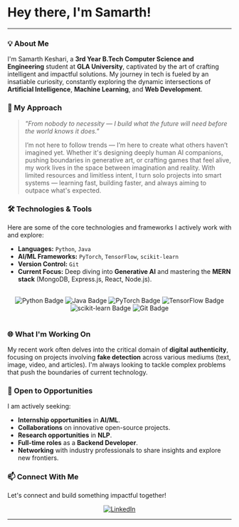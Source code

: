 <h1>Hey there, I'm Samarth!</h1>

---

### 💡 About Me

I'm Samarth Keshari, a **3rd Year B.Tech Computer Science and Engineering** student at **GLA University**, captivated by the art of crafting intelligent and impactful solutions. My journey in tech is fueled by an insatiable curiosity, constantly exploring the dynamic intersections of **Artificial Intelligence**, **Machine Learning**, and **Web Development**.

### 🚀 My Approach

> *"From nobody to necessity — I build what the future will need before the world knows it does."*
>
> I’m not here to follow trends — I’m here to create what others haven’t imagined yet. Whether it's designing deeply human AI companions, pushing boundaries in generative art, or crafting games that feel alive, my work lives in the space between imagination and reality. With limited resources and limitless intent, I turn solo projects into smart systems — learning fast, building faster, and always aiming to outpace what's expected.

### 🛠️ Technologies & Tools

Here are some of the core technologies and frameworks I actively work with and explore:

*   **Languages:** `Python`, `Java`
*   **AI/ML Frameworks:** `PyTorch`, `TensorFlow`, `scikit-learn`
*   **Version Control:** `Git`
*   **Current Focus:** Deep diving into **Generative AI** and mastering the **MERN stack** (MongoDB, Express.js, React, Node.js).

<br>

<div align="center">
  <img src="https://img.shields.io/badge/Python-3776AB?style=for-the-badge&logo=python&logoColor=white" alt="Python Badge" />
  <img src="https://img.shields.io/badge/Java-007396?style=for-the-badge&logo=java&logoColor=white" alt="Java Badge" />
  <img src="https://img.shields.io/badge/PyTorch-EE4C2C?style=for-the-badge&logo=pytorch&logoColor=white" alt="PyTorch Badge" />
  <img src="https://img.shields.io/badge/TensorFlow-FF6F00?style=for-the-badge&logo=tensorflow&logoColor=white" alt="TensorFlow Badge" />
  <img src="https://img.shields.io/badge/scikit--learn-F7931E?style=for-the-badge&logo=scikit-learn&logoColor=white" alt="scikit-learn Badge" />
  <img src="https://img.shields.io/badge/Git-F05032?style=for-the-badge&logo=git&logoColor=white" alt="Git Badge" />
</div>

<be>

<br>

### 🌐 What I'm Working On

My recent work often delves into the critical domain of **digital authenticity**, focusing on projects involving **fake detection** across various mediums (text, image, video, and articles). I'm always looking to tackle complex problems that push the boundaries of current technology.

### 🤝 Open to Opportunities

I am actively seeking:

*   **Internship opportunities** in **AI/ML**.
*   **Collaborations** on innovative open-source projects.
*   **Research opportunities** in **NLP**.
*   **Full-time roles** as a **Backend Developer**.
*   **Networking** with industry professionals to share insights and explore new frontiers.

### 📫 Connect With Me

Let's connect and build something impactful together!

<div align="center">
  <a href="https://www.linkedin.com/in/samarth-keshari-b61089294/" target="_blank"><img src="https://img.shields.io/badge/LinkedIn-0077B5?style=for-the-badge&logo=linkedin&logoColor=white" alt="LinkedIn" /></a>
</div>

---
